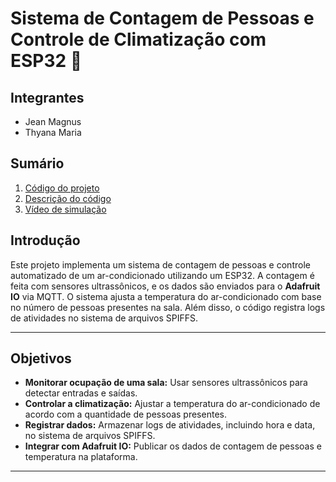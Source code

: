 # Sistema de Contagem de Pessoas e Controle de Climatização com ESP32 👥


## Integrantes

* Jean Magnus
* Thyana Maria

## Sumário

 1. [Código do projeto](/code/code.c)
 2. [Descrição do código](/descricao.md)
 3. [Vídeo de simulação]()

## Introdução
Este projeto implementa um sistema de contagem de pessoas e controle automatizado de um ar-condicionado utilizando um ESP32. A contagem é feita com sensores ultrassônicos, e os dados são enviados para o **Adafruit IO** via MQTT. O sistema ajusta a temperatura do ar-condicionado com base no número de pessoas presentes na sala. Além disso, o código registra logs de atividades no sistema de arquivos SPIFFS.


---


## Objetivos
- **Monitorar ocupação de uma sala:** Usar sensores ultrassônicos para detectar entradas e saídas.
- **Controlar a climatização:** Ajustar a temperatura do ar-condicionado de acordo com a quantidade de pessoas presentes.
- **Registrar dados:** Armazenar logs de atividades, incluindo hora e data, no sistema de arquivos SPIFFS.
- **Integrar com Adafruit IO:** Publicar os dados de contagem de pessoas e temperatura na plataforma.


---

